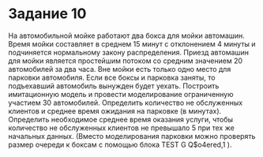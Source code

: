 # Задание 10
На автомобильной мойке работают два бокса для мойки автомашин. Время мойки составляет в среднем 15 минут с отклонением 4 минуты и подчиняется нормальному закону распределения. Приезд автомашин для мойки является простейшим потоком со средним значением 20 автомобилей за два часа. Вне мойки есть только одно место для парковки автомобиля. Если все боксы и парковка заняты, то подъехавший автомобиль вынужден будет уехать. Построить имитационную модель и провести моделирование ограниченную участием 30 автомобилей. Определить количество не обслуженных клиентов и среднее время ожидания на парковке (в минутах). Определить необходимое среднее время оказания услуги, чтобы количество не обслуженных клиентов не превышало 5 при тех же начальных данных. (Вместо моделирования парковки можно проверять размер очереди к боксам с помощью блока TEST G Q$o4ered,1 ).